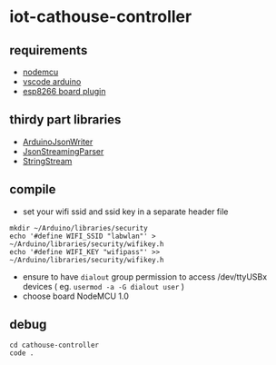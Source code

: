 # iot-cathouse-controller

## requirements

- [nodemcu](http://nodemcu.com/index_en.html)
- [vscode arduino](https://github.com/devel0/knowledge/blob/master/arduino/vscode-arduino.md)
- [esp8266 board plugin](https://github.com/esp8266/Arduino#installing-with-boards-manager)

## thirdy part libraries

- [ArduinoJsonWriter](https://github.com/maxpowel/ArduinoJsonWriter)
- [JsonStreamingParser](https://github.com/squix78/json-streaming-parser)
- [StringStream](https://gist.github.com/arcao/3252bb6e5e52493f03726ec32e61395c)

## compile

- set your wifi ssid and ssid key in a separate header file

```
mkdir ~/Arduino/libraries/security
echo '#define WIFI_SSID "labwlan"' > ~/Arduino/libraries/security/wifikey.h
echo '#define WIFI_KEY "wifipass"' >> ~/Arduino/libraries/security/wifikey.h
```

- ensure to have `dialout` group permission to access /dev/ttyUSBx devices ( eg. `usermod -a -G dialout user` )
- choose board NodeMCU 1.0

## debug

```
cd cathouse-controller
code .
```
